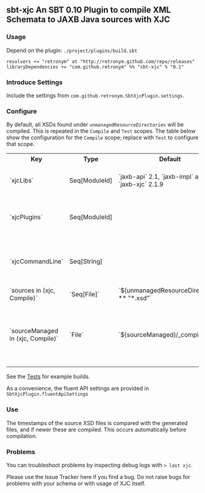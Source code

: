 ## sbt-xjc An SBT 0.10 Plugin to compile XML Schemata to JAXB Java sources with XJC

### Usage

Depend on the plugin: `./project/plugins/build.sbt`

```
resolvers += "retronym" at "http://retronym.github.com/repo/releases"
libraryDependencies += "com.github.retronym" %% "sbt-xjc" % "0.1"
```

### Introduce Settings

Include the settings from `com.github.retronym.SbtXjcPlugin.settings`.

### Configure

By default, all XSDs found under `unmanagedResourceDirectories` will be compiled. This is repeated in the
`Compile` and `Test` scopes. The table below show the configuration for the `Compile` scope;
replace with `Test` to configure that scope.

<table>
  <tr>
    <th>Key</th><th>Type</th><th>Default</th><th>Description</th>
  </tr>
  <tr>
    <td>`xjcLibs`</td><td>Seq[ModuleId]</td><td>`jaxb-api` 2.1, `jaxb-impl` and `jaxb-xjc` 2.1.9</td><td>The artifacts to download to run XJC</td>
  </tr>
  <tr>
    <td>`xjcPlugins`</td><td>Seq[ModuleId]</td><td></td><td>The artifacts containing XJC plugin(s)</td>
  </tr>
  <tr>
    <td>`xjcCommandLine`</td><td>Seq[String]</td><td></td><td>Additional command line, e.g. `-verbose -Xfluent-api`</td>
  </tr>
  <tr>
    <td>`sources in (xjc, Compile)`</td><td>`Seq[File]`</td><td>`${unmanagedResourceDirectories} ** "*.xsd"`</td><td>Input XSD Files</td>
  </tr>
  <tr>
    <td>`sourceManaged in (xjc, Compile)`</td><td>`File`</td><td>`${sourceManaged}/_compile_/xjc`</td><td>Target for generated files. Should not be shared with other generated files</td>
  </tr>
</table>

See the [Tests](https://github.com/retronym/sbt-xjc/tree/master/src/sbt-test/sbt-xjc) for example builds.

As a convenience, the fluent API settings are provided in `SbtXjcPlugin.fluentApiSettings`

### Use

The timestamps of the source XSD files is compared with the generated files, and if newer these are compiled. This
occurs automatically before compilation.

### Problems

You can troubleshoot problems by inspecting debug logs with `> last xjc`.

Please use the Issue Tracker here if you find a bug. Do not raise bugs for problems with your schema or with usage of XJC itself.